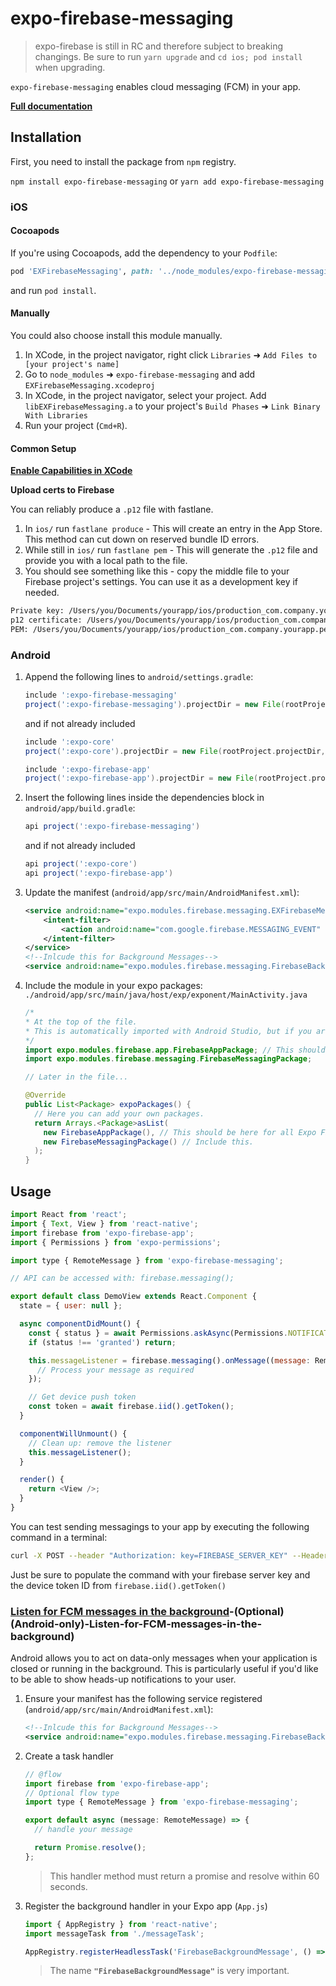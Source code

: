 # expo-firebase-messaging

> expo-firebase is still in RC and therefore subject to breaking changings. Be sure to run `yarn upgrade` and `cd ios; pod install` when upgrading.

`expo-firebase-messaging` enables cloud messaging (FCM) in your app.

[**Full documentation**](https://rnfirebase.io/docs/master/messaging/introduction)

## Installation

First, you need to install the package from `npm` registry.

`npm install expo-firebase-messaging` or `yarn add expo-firebase-messaging`

### iOS

#### Cocoapods

If you're using Cocoapods, add the dependency to your `Podfile`:

```ruby
pod 'EXFirebaseMessaging', path: '../node_modules/expo-firebase-messaging/ios'
```

and run `pod install`.

#### Manually

You could also choose install this module manually.

1.  In XCode, in the project navigator, right click `Libraries` ➜ `Add Files to [your project's name]`
2.  Go to `node_modules` ➜ `expo-firebase-messaging` and add `EXFirebaseMessaging.xcodeproj`
3.  In XCode, in the project navigator, select your project. Add `libEXFirebaseMessaging.a` to your project's `Build Phases` ➜ `Link Binary With Libraries`
4.  Run your project (`Cmd+R`).

#### Common Setup

[**Enable Capabilities in XCode**](https://rnfirebase.io/docs/master/messaging/ios#Enable-Capabilities)

**Upload certs to Firebase**

You can reliably produce a `.p12` file with fastlane.

1. In `ios/` run `fastlane produce` - This will create an entry in the App Store. This method can cut down on reserved bundle ID errors.
2. While still in `ios/` run `fastlane pem` - This will generate the `.p12` file and provide you with a local path to the file.
3. You should see something like this - copy the middle file to your Firebase project's settings. You can use it as a development key if needed.

```sh
Private key: /Users/you/Documents/yourapp/ios/production_com.company.yourapp.pkey
p12 certificate: /Users/you/Documents/yourapp/ios/production_com.company.yourapp.p12
PEM: /Users/you/Documents/yourapp/ios/production_com.company.yourapp.pem
```

### Android

1.  Append the following lines to `android/settings.gradle`:

    ```gradle
    include ':expo-firebase-messaging'
    project(':expo-firebase-messaging').projectDir = new File(rootProject.projectDir, '../node_modules/expo-firebase-messaging/android')
    ```

    and if not already included

    ```gradle
    include ':expo-core'
    project(':expo-core').projectDir = new File(rootProject.projectDir, '../node_modules/expo-core/android')

    include ':expo-firebase-app'
    project(':expo-firebase-app').projectDir = new File(rootProject.projectDir, '../node_modules/expo-firebase-app/android')
    ```

2.  Insert the following lines inside the dependencies block in `android/app/build.gradle`:
    ```gradle
    api project(':expo-firebase-messaging')
    ```
    and if not already included
    ```gradle
    api project(':expo-core')
    api project(':expo-firebase-app')
    ```
3.  Update the manifest (`android/app/src/main/AndroidManifest.xml`):
    ```xml
    <service android:name="expo.modules.firebase.messaging.EXFirebaseMessagingService">
        <intent-filter>
            <action android:name="com.google.firebase.MESSAGING_EVENT" />
        </intent-filter>
    </service>
    <!--Inlcude this for Background Messages-->
    <service android:name="expo.modules.firebase.messaging.FirebaseBackgroundMessagingService" />
    ```
4.  Include the module in your expo packages: `./android/app/src/main/java/host/exp/exponent/MainActivity.java`

    ```java
    /*
    * At the top of the file.
    * This is automatically imported with Android Studio, but if you are in any other editor you will need to manually import the module.
    */
    import expo.modules.firebase.app.FirebaseAppPackage; // This should be here for all Expo Firebase features.
    import expo.modules.firebase.messaging.FirebaseMessagingPackage;

    // Later in the file...

    @Override
    public List<Package> expoPackages() {
      // Here you can add your own packages.
      return Arrays.<Package>asList(
        new FirebaseAppPackage(), // This should be here for all Expo Firebase features.
        new FirebaseMessagingPackage() // Include this.
      );
    }
    ```

## Usage

```javascript
import React from 'react';
import { Text, View } from 'react-native';
import firebase from 'expo-firebase-app';
import { Permissions } from 'expo-permissions';

import type { RemoteMessage } from 'expo-firebase-messaging';

// API can be accessed with: firebase.messaging();

export default class DemoView extends React.Component {
  state = { user: null };

  async componentDidMount() {
    const { status } = await Permissions.askAsync(Permissions.NOTIFICATIONS);
    if (status !== 'granted') return;

    this.messageListener = firebase.messaging().onMessage((message: RemoteMessage) => {
      // Process your message as required
    });

    // Get device push token
    const token = await firebase.iid().getToken();
  }

  componentWillUnmount() {
    // Clean up: remove the listener
    this.messageListener();
  }

  render() {
    return <View />;
  }
}
```

You can test sending messagings to your app by executing the following command in a terminal:
```sh
curl -X POST --header "Authorization: key=FIREBASE_SERVER_KEY" --Header "Content-Type: application/json" https://fcm.googleapis.com/fcm/send -d "{\"to\":\"DEVICE_TOKEN_ID\",\"message\":{\"body\":\"Test\"}}"
```

Just be sure to populate the command with your firebase server key and the device token ID from `firebase.iid().getToken()`


### [Listen for FCM messages in the background](https://rnfirebase.io/docs/v5.x.x/messaging/receiving-messages#4)-(Optional)(Android-only)-Listen-for-FCM-messages-in-the-background)

Android allows you to act on data-only messages when your application is closed or running in the background. This is particularly useful if you'd like to be able to show heads-up notifications to your user.

1.  Ensure your manifest has the following service registered (`android/app/src/main/AndroidManifest.xml`):
    ```xml
    <!--Inlcude this for Background Messages-->
    <service android:name="expo.modules.firebase.messaging.FirebaseBackgroundMessagingService" />
    ```
2.  Create a task handler

    ```js
    // @flow
    import firebase from 'expo-firebase-app';
    // Optional flow type
    import type { RemoteMessage } from 'expo-firebase-messaging';

    export default async (message: RemoteMessage) => {
      // handle your message

      return Promise.resolve();
    };
    ```

    > This handler method must return a promise and resolve within 60 seconds.

3.  Register the background handler in your Expo app (`App.js`)

    ```js
    import { AppRegistry } from 'react-native';
    import messageTask from './messageTask';

    AppRegistry.registerHeadlessTask('FirebaseBackgroundMessage', () => messageTask);
    ```

    > The name **`"FirebaseBackgroundMessage"`** is very important.
